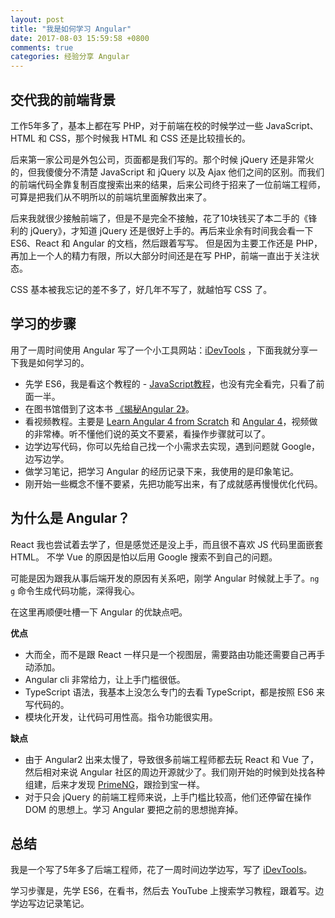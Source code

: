 ```yaml
---
layout: post
title: "我是如何学习 Angular"
date: 2017-08-03 15:59:58 +0800
comments: true
categories: 经验分享 Angular
---
```


## 交代我的前端背景

工作5年多了，基本上都在写 PHP，对于前端在校的时候学过一些 JavaScript、HTML 和 CSS，那个时候我 HTML 和 CSS 还是比较擅长的。

后来第一家公司是外包公司，页面都是我们写的。那个时候 jQuery 还是非常火的，但我傻傻分不清楚 JavaScript 和 jQuery 以及 Ajax 他们之间的区别。而我们的前端代码全靠复制百度搜索出来的结果，后来公司终于招来了一位前端工程师，可算是把我们从不明所以的前端坑里面解救出来了。

后来我就很少接触前端了，但是不是完全不接触，花了10块钱买了本二手的《锋利的 jQuery》，才知道 jQuery 还是很好上手的。再后来业余有时间我会看一下 ES6、React 和 Angular 的文档，然后跟着写写。
但是因为主要工作还是 PHP，再加上一个人的精力有限，所以大部分时间还是在写 PHP，前端一直出于关注状态。

CSS 基本被我忘记的差不多了，好几年不写了，就越怕写 CSS 了。

<!--more-->

## 学习的步骤

用了一周时间使用 Angular 写了一个小工具网站：[iDevTools](http://idevtools.org/random?platform=blog) ，下面我就分享一下我是如何学习的。

- 先学 ES6，我是看这个教程的 - [JavaScript教程](https://www.liaoxuefeng.com/wiki/001434446689867b27157e896e74d51a89c25cc8b43bdb3000)，也没有完全看完，只看了前面一半。
- 在图书馆借到了这本书 [《揭秘Angular 2》](https://book.douban.com/subject/26945538/)。
- 看视频教程。主要是 [Learn Angular 4 from Scratch](https://coursetro.com/courses/12/Learn-Angular-4-from-Scratch) 和 [Angular 4](https://codecraft.tv/courses/angular/)，视频做的非常棒。听不懂他们说的英文不要紧，看操作步骤就可以了。
- 边学边写代码，你可以先给自己找一个小需求去实现，遇到问题就 Google，边写边学。
- 做学习笔记，把学习 Angular 的经历记录下来，我使用的是印象笔记。
- 刚开始一些概念不懂不要紧，先把功能写出来，有了成就感再慢慢优化代码。

## 为什么是 Angular？

React 我也尝试着去学了，但是感觉还是没上手，而且很不喜欢 JS 代码里面嵌套 HTML。 不学 Vue 的原因是怕以后用 Google 搜索不到自己的问题。

可能是因为跟我从事后端开发的原因有关系吧，刚学 Angular 时候就上手了。`ng g` 命令生成代码功能，深得我心。

在这里再顺便吐槽一下 Angular 的优缺点吧。

**优点**

- 大而全，而不是跟 React 一样只是一个视图层，需要路由功能还需要自己再手动添加。
- Angular cli 非常给力，让上手门槛很低。
- TypeScript 语法，我基本上没怎么专门的去看 TypeScript，都是按照 ES6 来写代码的。
- 模块化开发，让代码可用性高。指令功能很实用。

**缺点**

- 由于 Angular2 出来太慢了，导致很多前端工程师都去玩 React 和 Vue 了，然后相对来说 Angular 社区的周边开源就少了。我们刚开始的时候到处找各种组建，后来才发现 [PrimeNG](https://www.primefaces.org/primeng/)，跟捡到宝一样。
- 对于只会 jQuery 的前端工程师来说，上手门槛比较高，他们还停留在操作 DOM 的思想上。学习 Angular 要把之前的思想抛弃掉。

## 总结

我是一个写了5年多了后端工程师，花了一周时间边学边写，写了 [iDevTools](http://idevtools.org/random?platform=blog)。

学习步骤是，先学 ES6，在看书，然后去 YouTube 上搜索学习教程，跟着写。边学边写边记录笔记。